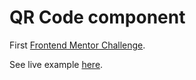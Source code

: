 # QR Code component

First [Frontend Mentor Challenge](https://www.frontendmentor.io/learning-paths/getting-started-on-frontend-mentor-XJhRWRREZd/steps/6749b4fa92fdd6803c6efeb9/challenge/start).

See live example [here](https://ngoosen.github.io/fm_qr_code_component/).

